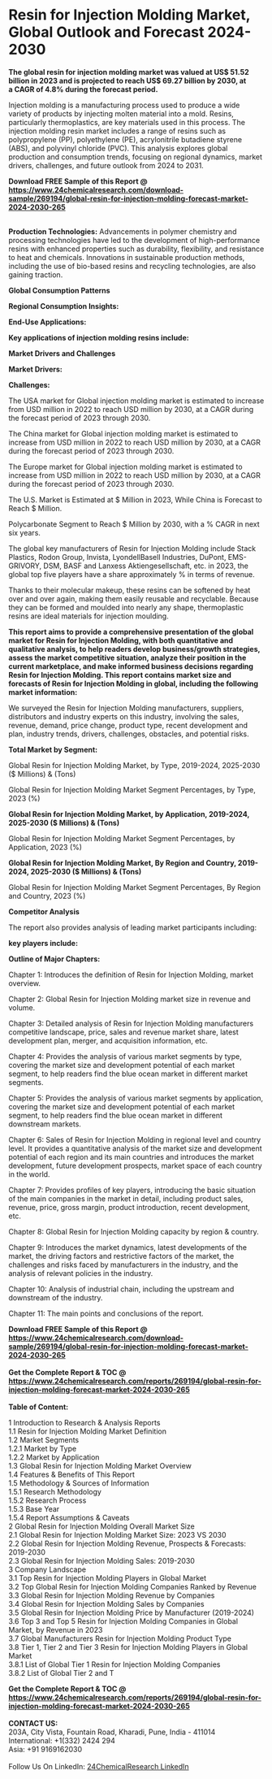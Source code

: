 <h1>Resin for Injection Molding Market, Global Outlook and Forecast 2024-2030</h1><p><strong>The global resin for injection molding market was valued at US$ 51.52 billion in 2023 and is projected to reach US$ 69.27 billion by 2030, at a CAGR of 4.8% during the forecast period.</strong></p><p>
</p><p>Injection molding is a manufacturing process used to produce a wide variety of products by injecting molten material into a mold. Resins, particularly thermoplastics, are key materials used in this process. The injection molding resin market includes a range of resins such as polypropylene (PP), polyethylene (PE), acrylonitrile butadiene styrene (ABS), and polyvinyl chloride (PVC). This analysis explores global production and consumption trends, focusing on regional dynamics, market drivers, challenges, and future outlook from 2024 to 2031.</p><div><b>Download FREE Sample of this Report @ 
            <a href="https://www.24chemicalresearch.com/download-sample/269194/global-resin-for-injection-molding-forecast-market-2024-2030-265">
            https://www.24chemicalresearch.com/download-sample/269194/global-resin-for-injection-molding-forecast-market-2024-2030-265</a></b></div><br><p>
</p><p><strong>Production Technologies:</strong> Advancements in polymer chemistry and processing technologies have led to the development of high-performance resins with enhanced properties such as durability, flexibility, and resistance to heat and chemicals. Innovations in sustainable production methods, including the use of bio-based resins and recycling technologies, are also gaining traction.</p><p>
</p><p><strong>Global Consumption Patterns</strong></p><p>
</p><p><strong>Regional Consumption Insights:</strong></p><p>
</p><p>
</p><p><strong>End-Use Applications:</strong></p><p>
</p><p><strong>Key applications of injection molding resins include:</strong></p><p>
</p><p>
</p><p><strong>Market Drivers and Challenges</strong></p><p>
</p><p><strong>Market Drivers:</strong></p><p>
</p><p>
</p><p><strong>Challenges:</strong></p><p>
</p><p>
</p><p>The USA market for Global injection molding market is estimated to increase from USD million in 2022 to reach USD million by 2030, at a CAGR during the forecast period of 2023 through 2030.</p><p>
</p><p>The China market for Global injection molding market is estimated to increase from USD million in 2022 to reach USD million by 2030, at a CAGR during the forecast period of 2023 through 2030.</p><p>
</p><p>The Europe market for Global injection molding market is estimated to increase from USD million in 2022 to reach USD million by 2030, at a CAGR during the forecast period of 2023 through 2030.</p><p>
</p><p>The U.S. Market is Estimated at $ Million in 2023, While China is Forecast to Reach $ Million.</p><p>
Polycarbonate Segment to Reach $ Million by 2030, with a % CAGR in next six years.</p><p>
The global key manufacturers of Resin for Injection Molding include Stack Plastics, Rodon Group, Invista, LyondellBasell Industries, DuPont, EMS-GRIVORY, DSM, BASF and Lanxess Aktiengesellschaft, etc. in 2023, the global top five players have a share approximately % in terms of revenue.</p><p>
Thanks to their molecular makeup, these resins can be softened by heat over and over again, making them easily reusable and recyclable. Because they can be formed and moulded into nearly any shape, thermoplastic resins are ideal materials for injection moulding.</p><p>
<strong>This report aims to provide a comprehensive presentation of the global market for Resin for Injection Molding, with both quantitative and qualitative analysis, to help readers develop business/growth strategies, assess the market competitive situation, analyze their position in the current marketplace, and make informed business decisions regarding Resin for Injection Molding. This report contains market size and forecasts of Resin for Injection Molding in global, including the following market information:</strong></p><p>
</p><p>
</p><p>We surveyed the Resin for Injection Molding manufacturers, suppliers, distributors and industry experts on this industry, involving the sales, revenue, demand, price change, product type, recent development and plan, industry trends, drivers, challenges, obstacles, and potential risks.</p><p>
<strong>Total Market by Segment:</strong></p><p>
Global Resin for Injection Molding Market, by Type, 2019-2024, 2025-2030 ($ Millions) &amp; (Tons)</p><p>
Global Resin for Injection Molding Market Segment Percentages, by Type, 2023 (%)</p><p>
</p><p>
</p><p><strong>Global Resin for Injection Molding Market, by Application, 2019-2024, 2025-2030 ($ Millions) &amp; (Tons)</strong></p><p>
Global Resin for Injection Molding Market Segment Percentages, by Application, 2023 (%)</p><p>
</p><p>
</p><p><strong>Global Resin for Injection Molding Market, By Region and Country, 2019-2024, 2025-2030 ($ Millions) &amp; (Tons)</strong></p><p>
Global Resin for Injection Molding Market Segment Percentages, By Region and Country, 2023 (%)</p><p>
</p><p>
</p><p></p><p>
</p><p><strong>Competitor Analysis</strong></p><p>
The report also provides analysis of leading market participants including:</p><p>
</p><p>
<strong>key players include:</strong></p><p>
</p><p>
</p><p><strong>Outline of Major Chapters:</strong></p><p>
Chapter 1: Introduces the definition of Resin for Injection Molding, market overview.</p><p>
Chapter 2: Global Resin for Injection Molding market size in revenue and volume.</p><p>
Chapter 3: Detailed analysis of Resin for Injection Molding manufacturers competitive landscape, price, sales and revenue market share, latest development plan, merger, and acquisition information, etc.</p><p>
Chapter 4: Provides the analysis of various market segments by type, covering the market size and development potential of each market segment, to help readers find the blue ocean market in different market segments.</p><p>
Chapter 5: Provides the analysis of various market segments by application, covering the market size and development potential of each market segment, to help readers find the blue ocean market in different downstream markets.</p><p>
Chapter 6: Sales of Resin for Injection Molding in regional level and country level. It provides a quantitative analysis of the market size and development potential of each region and its main countries and introduces the market development, future development prospects, market space of each country in the world.</p><p>
Chapter 7: Provides profiles of key players, introducing the basic situation of the main companies in the market in detail, including product sales, revenue, price, gross margin, product introduction, recent development, etc.</p><p>
Chapter 8: Global Resin for Injection Molding capacity by region &amp; country.</p><p>
Chapter 9: Introduces the market dynamics, latest developments of the market, the driving factors and restrictive factors of the market, the challenges and risks faced by manufacturers in the industry, and the analysis of relevant policies in the industry.</p><p>
Chapter 10: Analysis of industrial chain, including the upstream and downstream of the industry.</p><p>
Chapter 11: The main points and conclusions of the report.</p><div><b>Download FREE Sample of this Report @ 
            <a href="https://www.24chemicalresearch.com/download-sample/269194/global-resin-for-injection-molding-forecast-market-2024-2030-265">
            https://www.24chemicalresearch.com/download-sample/269194/global-resin-for-injection-molding-forecast-market-2024-2030-265</a></b></div><br><div><b>Get the Complete Report & TOC @ 
            <a href="https://www.24chemicalresearch.com/reports/269194/global-resin-for-injection-molding-forecast-market-2024-2030-265">
            https://www.24chemicalresearch.com/reports/269194/global-resin-for-injection-molding-forecast-market-2024-2030-265</a></b></div><br>
            <b>Table of Content:</b><p>1 Introduction to Research & Analysis Reports<br />
    1.1 Resin for Injection Molding Market Definition<br />
    1.2 Market Segments<br />
        1.2.1 Market by Type<br />
        1.2.2 Market by Application<br />
    1.3 Global Resin for Injection Molding Market Overview<br />
    1.4 Features & Benefits of This Report<br />
    1.5 Methodology & Sources of Information<br />
        1.5.1 Research Methodology<br />
        1.5.2 Research Process<br />
        1.5.3 Base Year<br />
        1.5.4 Report Assumptions & Caveats<br />
2 Global Resin for Injection Molding Overall Market Size<br />
    2.1 Global Resin for Injection Molding Market Size: 2023 VS 2030<br />
    2.2 Global Resin for Injection Molding Revenue, Prospects & Forecasts: 2019-2030<br />
    2.3 Global Resin for Injection Molding Sales: 2019-2030<br />
3 Company Landscape<br />
    3.1 Top Resin for Injection Molding Players in Global Market<br />
    3.2 Top Global Resin for Injection Molding Companies Ranked by Revenue<br />
    3.3 Global Resin for Injection Molding Revenue by Companies<br />
    3.4 Global Resin for Injection Molding Sales by Companies<br />
    3.5 Global Resin for Injection Molding Price by Manufacturer (2019-2024)<br />
    3.6 Top 3 and Top 5 Resin for Injection Molding Companies in Global Market, by Revenue in 2023<br />
    3.7 Global Manufacturers Resin for Injection Molding Product Type<br />
    3.8 Tier 1, Tier 2 and Tier 3 Resin for Injection Molding Players in Global Market<br />
        3.8.1 List of Global Tier 1 Resin for Injection Molding Companies<br />
        3.8.2 List of Global Tier 2 and T</p><div><b>Get the Complete Report & TOC @ 
            <a href="https://www.24chemicalresearch.com/reports/269194/global-resin-for-injection-molding-forecast-market-2024-2030-265">
            https://www.24chemicalresearch.com/reports/269194/global-resin-for-injection-molding-forecast-market-2024-2030-265</a></b></div><br><b>CONTACT US:</b><br>
            203A, City Vista, Fountain Road, Kharadi, Pune, India - 411014<br>
            International: +1(332) 2424 294<br>
            Asia: +91 9169162030 <br><br>
            Follow Us On LinkedIn: <a href="https://www.linkedin.com/company/24chemicalresearch/">24ChemicalResearch LinkedIn</a>